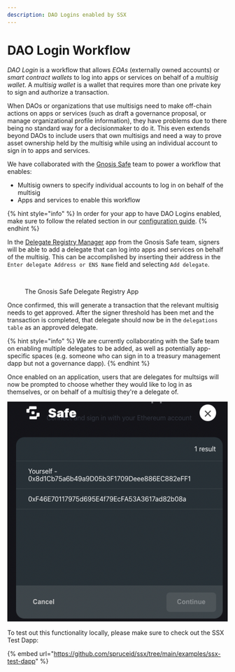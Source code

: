 ```yaml
---
description: DAO Logins enabled by SSX
---
```


# DAO Login Workflow

_DAO Login_ is a workflow that allows _EOAs_ (externally owned accounts) or _smart contract wallets_ to log into apps or services on behalf of a _multisig wallet_. A _multisig wallet_ is a wallet that requires more than one private key to sign and authorize a transaction.

When DAOs or organizations that use multisigs need to make off-chain actions on apps or services (such as draft a governance proposal, or manage organizational profile information), they have problems due to there being no standard way for a decisionmaker to do it. This even extends beyond DAOs to include users that own multisigs and need a way to prove asset ownership held by the multisig while using an individual account to sign in to apps and services.&#x20;

We have collaborated with the [Gnosis Safe](https://gnosis-safe.io/) team to power a workflow that enables:

* Multisig owners to specify individual accounts to log in on behalf of the multisig
* Apps and services to enable this workflow

{% hint style="info" %}
In order for your app to have DAO Logins enabled, make sure to follow the related section in our [configuration guide](../configuring-ssx/#enabling-dao-login).
{% endhint %}

In the [Delegate Registry Manager](https://gnosis-safe.io/app/share/safe-app?appUrl=https://pr499--safereactapps.review.gnosisdev.com/delegate-registry-manager/\&chainId=1) app from the Gnosis Safe team, signers will be able to add a delegate that can log into apps and services on behalf of the multisig. This can be accomplished by inserting their address in the `Enter delegate Address or ENS Name` field and selecting `Add delegate`.&#x20;

<figure><img src="../.gitbook/assets/DelegateRegistry.png" alt=""><figcaption><p>The Gnosis Safe Delegate Registry App</p></figcaption></figure>

Once confirmed, this will generate a transaction that the relevant multisig needs to get approved. After the signer threshold has been met and the transaction is completed, that delegate should now be in the `delegations table` as an approved delegate.&#x20;

{% hint style="info" %}
We are currently collaborating with the Safe team on enabling multiple delegates to be added, as well as potentially app-specific spaces (e.g. someone who can sign in to a treasury management dapp but not a governance dapp).
{% endhint %}

Once enabled on an application, users that are delegates for multsigs will now be prompted to choose whether they would like to log in as themselves, or on behalf of a multisig they're a delegate of.&#x20;

![](../.gitbook/assets/SafeModal.png)

To test out this functionality locally, please make sure to check out the SSX Test Dapp:

{% embed url="https://github.com/spruceid/ssx/tree/main/examples/ssx-test-dapp" %}
